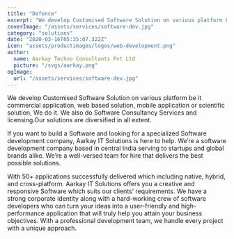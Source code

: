 ```yaml
---
title: "Defence"
excerpt: "We develop Customised Software Solution on various platform be it commercial application, web based solution, mobile application or scientific solution, We do it. We also do Software Consultancy Services and licensing.Our solutions are diversified in all extent."
coverImage: "/assets/services/software-dev.jpg"
category: "solutions"
date: "2020-03-16T05:35:07.322Z"
icon: "assets/productimages/logos/web-development.png"
author:
  name: Aarkay Techno Consultants Pvt Ltd
  picture: "/svgs/aarkay.png"
ogImage:
  url: "/assets/services/software-dev.jpg"
---
```


We develop Customised Software Solution on various platform be it commercial application, web based solution, mobile application or scientific solution, We do it. We also do Software Consultancy Services and licensing.Our solutions are diversified in all extent.

If you want to build a Software and looking for a specialized Software development company, Aarkay IT Solutions is here to help. We’re a software development company based in central India serving to startups and global brands alike. We’re a well-versed team for hire that delivers the best possible solutions.

With 50+ applications successfully delivered which including native, hybrid, and cross-platform. Aarkay IT Solutions offers you a creative and responsive Software which suits our clients’ requirements. We have a strong corporate identity along with a hard-working crew of software developers who can turn your ideas into a user-friendly and high-performance application that will truly help you attain your business objectives. With a professional development team, we handle every project with a unique approach.
